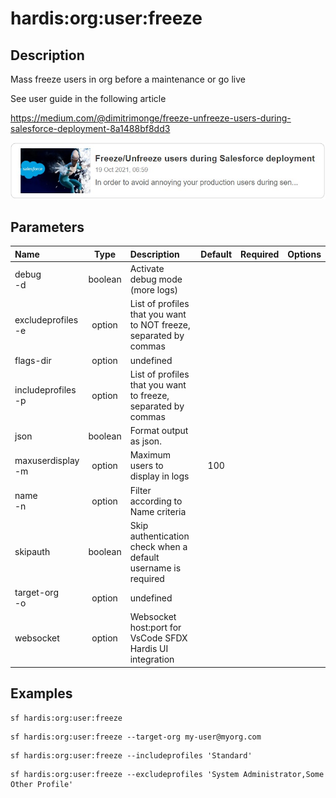 <!-- This file has been generated with command 'sf hardis:doc:plugin:generate'. Please do not update it manually or it may be overwritten -->
# hardis:org:user:freeze

## Description

Mass freeze users in org before a maintenance or go live

See user guide in the following article

<https://medium.com/@dimitrimonge/freeze-unfreeze-users-during-salesforce-deployment-8a1488bf8dd3>

[![How to freeze / unfreeze users during a Salesforce deployment](https://github.com/hardisgroupcom/sfdx-hardis/raw/main/docs/assets/images/article-freeze.jpg)](https://medium.com/@dimitrimonge/freeze-unfreeze-users-during-salesforce-deployment-8a1488bf8dd3)

## Parameters

| Name                   |  Type   | Description                                                       | Default | Required | Options |
|:-----------------------|:-------:|:------------------------------------------------------------------|:-------:|:--------:|:-------:|
| debug<br/>-d           | boolean | Activate debug mode (more logs)                                   |         |          |         |
| excludeprofiles<br/>-e | option  | List of profiles that you want to NOT freeze, separated by commas |         |          |         |
| flags-dir              | option  | undefined                                                         |         |          |         |
| includeprofiles<br/>-p | option  | List of profiles that you want to freeze, separated by commas     |         |          |         |
| json                   | boolean | Format output as json.                                            |         |          |         |
| maxuserdisplay<br/>-m  | option  | Maximum users to display in logs                                  |   100   |          |         |
| name<br/>-n            | option  | Filter according to Name criteria                                 |         |          |         |
| skipauth               | boolean | Skip authentication check when a default username is required     |         |          |         |
| target-org<br/>-o      | option  | undefined                                                         |         |          |         |
| websocket              | option  | Websocket host:port for VsCode SFDX Hardis UI integration         |         |          |         |

## Examples

```shell
sf hardis:org:user:freeze
```

```shell
sf hardis:org:user:freeze --target-org my-user@myorg.com
```

```shell
sf hardis:org:user:freeze --includeprofiles 'Standard'
```

```shell
sf hardis:org:user:freeze --excludeprofiles 'System Administrator,Some Other Profile'
```


